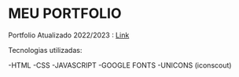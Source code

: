 # MEU PORTFOLIO 
Portfolio Atualizado 2022/2023 : <a href="https://gilmaralves99.github.io/Portfolio-2022-2023/">Link</a>

Tecnologias utilizadas:

-HTML
-CSS
-JAVASCRIPT 
-GOOGLE FONTS
-UNICONS (iconscout)

